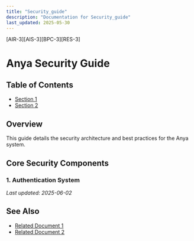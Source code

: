 ```yaml
---
title: "Security_guide"
description: "Documentation for Security_guide"
last_updated: 2025-05-30
---
```

[AIR-3][AIS-3][BPC-3][RES-3]


<!-- markdownlint-disable MD013 line-length -->

# Anya Security Guide

## Table of Contents

- [Section 1](#section-1)
- [Section 2](#section-2)


## Overview
This guide details the security architecture and best practices for the Anya system.

## Core Security Components

### 1. Authentication System


*Last updated: 2025-06-02*

## See Also

- [Related Document 1](../INSTALLATION.md)
- [Related Document 2](../../INSTALLATION_REVIEW.md)
